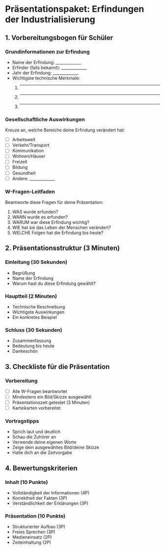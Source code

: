 # Präsentationspaket: Erfindungen der Industrialisierung

## 1. Vorbereitungsbogen für Schüler

### Grundinformationen zur Erfindung
- Name der Erfindung: _____________
- Erfinder (falls bekannt): _____________
- Jahr der Erfindung: _____________
- Wichtigste technische Merkmale:
  1. ________________________
  2. ________________________
  3. ________________________

### Gesellschaftliche Auswirkungen
Kreuze an, welche Bereiche deine Erfindung verändert hat:
- [ ] Arbeitswelt
- [ ] Verkehr/Transport
- [ ] Kommunikation
- [ ] Wohnen/Häuser
- [ ] Freizeit
- [ ] Bildung
- [ ] Gesundheit
- [ ] Andere: _____________

### W-Fragen-Leitfaden
Beantworte diese Fragen für deine Präsentation:
1. WAS wurde erfunden?
2. WANN wurde es erfunden?
3. WARUM war diese Erfindung wichtig?
4. WIE hat sie das Leben der Menschen verändert?
5. WELCHE Folgen hat die Erfindung bis heute?

## 2. Präsentationsstruktur (3 Minuten)

### Einleitung (30 Sekunden)
- Begrüßung
- Name der Erfindung
- Warum hast du diese Erfindung gewählt?

### Hauptteil (2 Minuten)
- Technische Beschreibung
- Wichtigste Auswirkungen
- Ein konkretes Beispiel

### Schluss (30 Sekunden)
- Zusammenfassung
- Bedeutung bis heute
- Dankeschön

## 3. Checkliste für die Präsentation

### Vorbereitung
- [ ] Alle W-Fragen beantwortet
- [ ] Mindestens ein Bild/Skizze ausgewählt
- [ ] Präsentationszeit getestet (3 Minuten)
- [ ] Karteikarten vorbereitet

### Vortragstipps
- Sprich laut und deutlich
- Schau die Zuhörer an
- Verwende deine eigenen Worte
- Zeige dein ausgewähltes Bild/deine Skizze
- Halte dich an die Zeitvorgabe

## 4. Bewertungskriterien

### Inhalt (10 Punkte)
- Vollständigkeit der Informationen (4P)
- Korrektheit der Fakten (3P)
- Verständlichkeit der Erklärungen (3P)

### Präsentation (10 Punkte)
- Strukturierter Aufbau (3P)
- Freies Sprechen (3P)
- Medieneinsatz (2P)
- Zeiteinhaltung (2P)